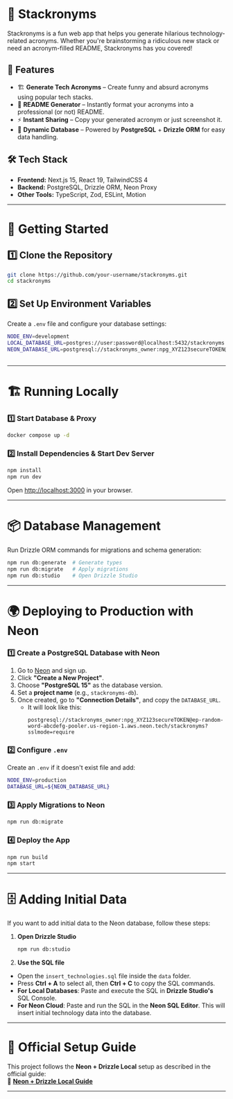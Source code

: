# 🚀 Stackronyms

Stackronyms is a fun web app that helps you generate hilarious technology-related acronyms. Whether you're brainstorming a ridiculous new stack or need an acronym-filled README, Stackronyms has you covered!

## 🎉 Features
- 🏗️ **Generate Tech Acronyms** – Create funny and absurd acronyms using popular tech stacks.
- 📜 **README Generator** – Instantly format your acronyms into a professional (or not) README.
- ⚡ **Instant Sharing** – Copy your generated acronym or just screenshot it.
- 🔄 **Dynamic Database** – Powered by **PostgreSQL** + **Drizzle ORM** for easy data handling.

## 🛠️ Tech Stack
- **Frontend:** Next.js 15, React 19, TailwindCSS 4
- **Backend:** PostgreSQL, Drizzle ORM, Neon Proxy
- **Other Tools:** TypeScript, Zod, ESLint, Motion

---

# 🚀 Getting Started

## 1️⃣ Clone the Repository
```sh
git clone https://github.com/your-username/stackronyms.git  
cd stackronyms  
```  

## 2️⃣ Set Up Environment Variables
Create a `.env` file and configure your database settings:
```sh
NODE_ENV=development  
LOCAL_DATABASE_URL=postgres://user:password@localhost:5432/stackronyms  
NEON_DATABASE_URL=postgresql://stackronyms_owner:npg_XYZ123secureTOKEN@ep-random-word-abcdefg-pooler.us-region-1.aws.neon.tech/stackronyms?sslmode=require
  
```  

---

# 🏗️ Running Locally

### 1️⃣ Start Database & Proxy
```sh
docker compose up -d  
```  

### 2️⃣ Install Dependencies & Start Dev Server
```sh
npm install  
npm run dev  
```  

Open [http://localhost:3000](http://localhost:3000) in your browser.

---

# 📦 Database Management

Run Drizzle ORM commands for migrations and schema generation:

```sh
npm run db:generate  # Generate types  
npm run db:migrate   # Apply migrations  
npm run db:studio    # Open Drizzle Studio  
```  

---

# 🌍 Deploying to Production with Neon

### 1️⃣ Create a PostgreSQL Database with Neon

1. Go to [Neon](https://neon.tech) and sign up.
2. Click **"Create a New Project"**.
3. Choose **"PostgreSQL 15"** as the database version.
4. Set a **project name** (e.g., `stackronyms-db`).
5. Once created, go to **"Connection Details"**, and copy the `DATABASE_URL`.
    - It will look like this:
      ```
      postgresql://stackronyms_owner:npg_XYZ123secureTOKEN@ep-random-word-abcdefg-pooler.us-region-1.aws.neon.tech/stackronyms?sslmode=require
      ```

### 2️⃣ Configure `.env`
Create an `.env` if it doesn't exist file and add:
```sh
NODE_ENV=production  
DATABASE_URL=${NEON_DATABASE_URL}  
```  

### 3️⃣ Apply Migrations to Neon
```sh
npm run db:migrate  
```  

### 4️⃣ Deploy the App
```sh
npm run build  
npm start  
```

---

# 🗄️ Adding Initial Data

If you want to add initial data to the Neon database, follow these steps:

1. **Open Drizzle Studio**
   ```sh
   npm run db:studio
   ```
2. **Use the SQL file**
- Open the `insert_technologies.sql` file inside the `data` folder.
- Press **Ctrl + A** to select all, then **Ctrl + C** to copy the SQL commands.
- **For Local Databases**: Paste and execute the SQL in **Drizzle Studio's** SQL Console.
- **For Neon Cloud**: Paste and run the SQL in the **Neon SQL Editor**.
  This will insert initial technology data into the database.

---

# 📖 Official Setup Guide
This project follows the **Neon + Drizzle Local** setup as described in the official guide:  
🔗 **[Neon + Drizzle Local Guide](https://neon.tech/guides/drizzle-local-vercel)**

---